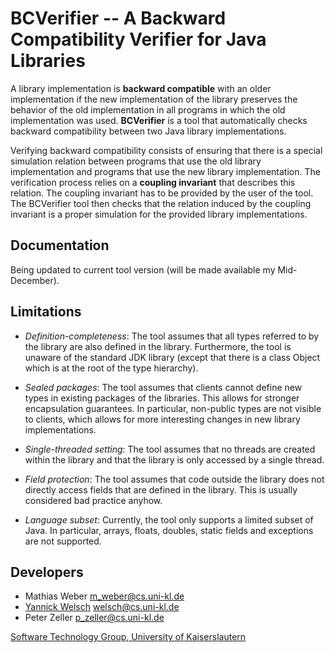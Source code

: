 BCVerifier -- A Backward Compatibility Verifier for Java Libraries
==================================================================

A library implementation is **backward compatible** with an older implementation if the new implementation of the library preserves the behavior of the old implementation in all programs in which the old implementation was used.
**BCVerifier** is a tool that automatically checks backward compatibility between two Java library implementations.

Verifying backward compatibility consists of ensuring that there is a special simulation relation between programs that use the old library implementation and programs that use the new library implementation.
The verification process relies on a **coupling invariant** that describes this relation.
The coupling invariant has to be provided by the user of the tool.
The BCVerifier tool then checks that the relation induced by the coupling invariant is a proper simulation for the provided library implementations.

Documentation
-------------

Being updated to current tool version (will be made available my Mid-December).

Limitations
-----------

- *Definition-completeness*: The tool assumes that all types referred to by the library are also defined in the library. Furthermore, the tool is unaware of the standard JDK library (except that there is a class Object which is at the root of the type hierarchy).

- *Sealed packages*: The tool assumes that clients cannot define new types in existing packages of the libraries. This allows for stronger encapsulation guarantees. In particular, non-public types are not visible to clients, which allows for more interesting changes in new library implementations.

- *Single-threaded setting*: The tool assumes that no threads are created within the library and that the library is only accessed by a single thread.

- *Field protection*: The tool assumes that code outside the library does not directly access fields that are defined in the library. This is usually considered bad practice anyhow.

- *Language subset*: Currently, the tool only supports a limited subset of Java. In particular, arrays, floats, doubles, static fields and exceptions are not supported.

Developers
----------

- Mathias Weber <m_weber@cs.uni-kl.de>
- [Yannick Welsch](https://softech.informatik.uni-kl.de/Homepage/YannickWelsch) <welsch@cs.uni-kl.de>
- Peter Zeller <p_zeller@cs.uni-kl.de>

[Software Technology Group, University of Kaiserslautern](http://softech.cs.uni-kl.de)